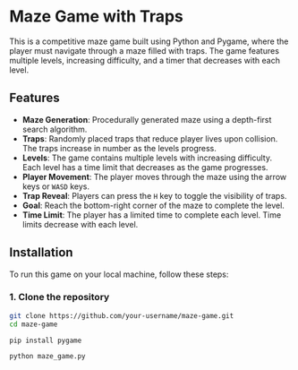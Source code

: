 # Maze Game with Traps

This is a competitive maze game built using Python and Pygame, where the player must navigate through a maze filled with traps. The game features multiple levels, increasing difficulty, and a timer that decreases with each level.

## Features

- **Maze Generation**: Procedurally generated maze using a depth-first search algorithm.
- **Traps**: Randomly placed traps that reduce player lives upon collision. The traps increase in number as the levels progress.
- **Levels**: The game contains multiple levels with increasing difficulty. Each level has a time limit that decreases as the game progresses.
- **Player Movement**: The player moves through the maze using the arrow keys or `WASD` keys.
- **Trap Reveal**: Players can press the `H` key to toggle the visibility of traps.
- **Goal**: Reach the bottom-right corner of the maze to complete the level.
- **Time Limit**: The player has a limited time to complete each level. Time limits decrease with each level.

## Installation

To run this game on your local machine, follow these steps:

### 1. Clone the repository

```bash
git clone https://github.com/your-username/maze-game.git
cd maze-game

pip install pygame

python maze_game.py
